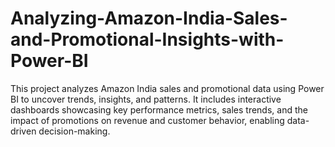 # Analyzing-Amazon-India-Sales-and-Promotional-Insights-with-Power-BI
This project analyzes Amazon India sales and promotional data using Power BI to uncover trends, insights, and patterns. It includes interactive dashboards showcasing key performance metrics, sales trends, and the impact of promotions on revenue and customer behavior, enabling data-driven decision-making.
